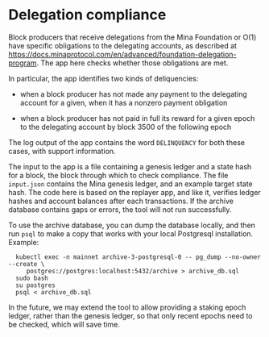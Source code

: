 # Delegation compliance

Block producers that receive delegations from the Mina Foundation or
O(1) have specific obligations to the delegating accounts, as
described at https://docs.minaprotocol.com/en/advanced/foundation-delegation-program.
The app here checks whether those obligations are met.

In particular, the app identifies two kinds of deliquencies:

 - when a block producer has not made any payment to the delegating
    account for a given, when it has a nonzero payment obligation

 - when a block producer has not paid in full its reward for a given
    epoch to the delegating account by block 3500 of the following
    epoch

The log output of the app contains the word `DELINQUENCY` for both
these cases, with support information.

The input to the app is a file containing a genesis ledger and a state
hash for a block, the block through which to check compliance. The
file `input.json` contains the Mina genesis ledger, and an example
target state hash. The code here is based on the replayer app, and
like it, verifies ledger hashes and account balances after each
transactions. If the archive database contains gaps or errors, the
tool will not run successfully.

To use the archive database, you can dump the database locally,
and then run `psql` to make a copy that works with your local
Postgresql installation. Example:
```
  kubectl exec -n mainnet archive-3-postgresql-0 -- pg_dump --no-owner --create \
     postgres://postgres:localhost:5432/archive > archive_db.sql
  sudo bash
  su postgres
  psql < archive_db.sql
```

In the future, we may extend the tool to allow providing a staking
epoch ledger, rather than the genesis ledger, so that only recent
epochs need to be checked, which will save time.
